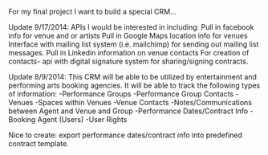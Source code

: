 For my final project I want to build a special CRM...

Update 9/17/2014:
APIs I would be interested in including:
Pull in facebook info for venue and or artists
Pull in Google Maps location info for venues
Interface with mailing list system (i.e. mailchimp) for sending out mailing list messages.
Pull in Linkedin information on venue contacts
For creation of contacts- api with digital signature system for sharing/signing contracts.

Update 8/9/2014:
This CRM will be able to be utilized by entertainment and performing arts booking agencies.
It will be able to track the following types of information:
-Performance Groups
-Performance Group Contacts
-Venues
-Spaces within Venues
-Venue Contacts
-Notes/Communications between Agent and Venue and Group
-Performance Dates/Contract Info
-Booking Agent (Users)
-User Rights

Nice to create: export performance dates/contract info into predefined contract template.